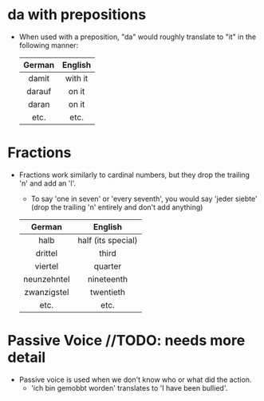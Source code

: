 # da with prepositions
 - When used with a preposition, "da" would roughly translate to "it" in the following manner:

    German|English
    :---:|:---:
    damit|with it
    darauf|on it
    daran|on it
    etc.|etc.

# Fractions
 - Fractions work similarly to cardinal numbers, but they drop the trailing 'n' and add an 'l'.
   - To say 'one in seven' or 'every seventh', you would say 'jeder siebte' (drop the trailing 'n' entirely and don't add anything)

    German|English
    :---:|:---:
    halb|half (its special)
    drittel|third
    viertel|quarter
    neunzehntel|nineteenth
    zwanzigstel|twentieth
    etc.|etc.

# Passive Voice //TODO: needs more detail
 - Passive voice is used when we don't know who or what did the action.
   - 'ich bin gemobbt worden' translates to 'I have been bullied'.